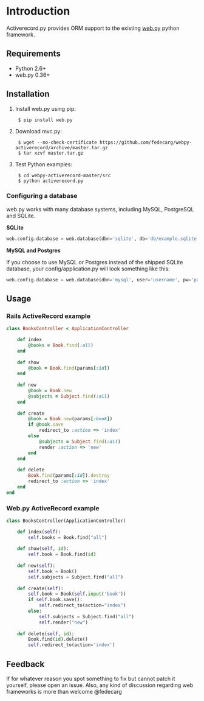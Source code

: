 # Introduction

Activerecord.py provides ORM support to the existing [web.py](http://webpy.org/) python framework.

## Requirements

* Python 2.6+
* web.py 0.36+

## Installation

1. Install web.py using pip:

        $ pip install web.py

2. Download mvc.py:

        $ wget --no-check-certificate https://github.com/fedecarg/webpy-activerecord/archive/master.tar.gz
        $ tar xzvf master.tar.gz

3. Test Python examples:

        $ cd webpy-activerecord-master/src
        $ python activerecord.py

### Configuring a database

web.py works with many database systems, including MySQL, PostgreSQL and SQLite.

**SQLite**

```python
web.config.database = web.database(dbn='sqlite', db='db/example.sqlite')
```

**MySQL and Postgres**

If you choose to use MySQL or Postgres instead of the shipped SQLite database, your config/application.py will look something like this: 

```python
web.config.database = web.database(dbn='mysql', user='username', pw='password', db='example')
```

## Usage

### Rails ActiveRecord example

```ruby
class BooksController < ApplicationController

    def index
        @books = Book.find(:all)
    end
    
    def show
        @book = Book.find(params[:id])
    end
    
    def new
        @book = Book.new
        @subjects = Subject.find(:all)
    end
    
    def create
        @book = Book.new(params[:book])
        if @book.save
            redirect_to :action => 'index'
        else
            @subjects = Subject.find(:all)
            render :action => 'new'
        end
    end
    
    def delete
        Book.find(params[:id]).destroy
        redirect_to :action => 'index'
    end
end
```

### Web.py ActiveRecord example

```python
class BooksController(ApplicationController)

    def index(self):
        self.books = Book.find("all")
        
    def show(self, id):
        self.book = Book.find(id)
        
    def new(self):
        self.book = Book()
        self.subjects = Subject.find("all")
    
    def create(self):
        self.book = Book(self.input('book'))
        if self.book.save():
            self.redirect_to(action="index")
        else:
            self.subjects = Subject.find("all")
            self.render("new") 
    
    def delete(self, id):
        Book.find(id).delete()
        self.redirect_to(action='index')
```

## Feedback

If for whatever reason you spot something to fix but cannot patch it yourself, please open an issue.  Also, any kind of discussion regarding web frameworks is more than welcome @fedecarg



 

